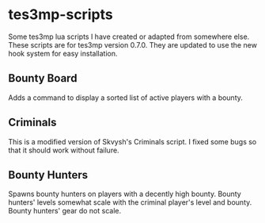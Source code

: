 # tes3mp-scripts
Some tes3mp lua scripts I have created or adapted from somewhere else. These scripts are for tes3mp version 0.7.0.
They are updated to use the new hook system for easy installation.

## Bounty Board
Adds a command to display a sorted list of active players with a bounty.

## Criminals
This is a modified version of Skvysh's Criminals script. I fixed some bugs so that it should work without failure.

## Bounty Hunters
Spawns bounty hunters on players with a decently high bounty. Bounty hunters' levels somewhat scale with the criminal player's level and bounty. Bounty hunters' gear do not scale.
